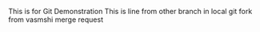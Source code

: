 This is for Git Demonstration
This is line from other branch in local
git fork from vasmshi
merge request
